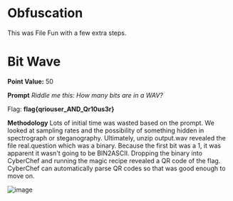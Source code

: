 # Obfuscation
This was File Fun with a few extra steps.

# Bit Wave
**Point Value:** 50

**Prompt**
_Riddle me this: How many bits are in a WAV?_

Flag: **flag{qriouser_AND_Qr10us3r}**

**Methodology**
Lots of initial time was wasted based on the prompt. We looked at sampling rates and the possibility of something hidden in spectrograph or steganography. Ultimately, unzip output.wav revealed the file real.question which was a binary. Because the first bit was a 1, it was apparent it wasn't going to be BIN2ASCII. Dropping the binary into CyberChef and running the magic recipe revealed a QR code of the flag. CyberChef can automatically parse QR codes so that was good enough to move on.


![image](https://user-images.githubusercontent.com/85370905/166157124-c556ac06-bb03-4777-a2d9-ed3ce1611a27.png)
